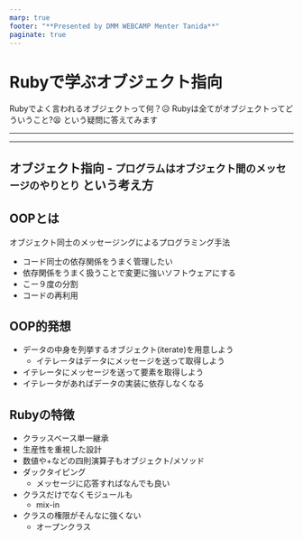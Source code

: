```yaml
---
marp: true
footer: "**Presented by DMM WEBCAMP Menter Tanida**"
paginate: true
---
```


<!-- prerender: true -->

# Rubyで学ぶオブジェクト指向

Rubyでよく言われるオブジェクトって何？😥
Rubyは全てがオブジェクトってどういうこと?😫
という疑問に答えてみます

---


---

## オブジェクト指向 - `プログラムはオブジェクト間のメッセージのやりとり` という考え方

## OOPとは
オブジェクト同士のメッセージングによるプログラミング手法
- コード同士の依存関係をうまく管理したい
- 依存関係をうまく扱うことで変更に強いソフトウェアにする
- こー９度の分割
- コードの再利用

## OOP的発想
- データの中身を列挙するオブジェクト(iterate)を用意しよう
  - イテレータはデータにメッセージを送って取得しよう
- イテレータにメッセージを送って要素を取得しよう
- イテレータがあればデータの実装に依存しなくなる

## Rubyの特徴
- クラッスベース単一継承
- 生産性を重視した設計
- 数値や+などの四則演算子もオブジェクト/メソッド
- ダックタイピング
  - メッセージに応答すればなんでも良い
- クラスだけでなくモジュールも
  - mix-in
- クラスの権限がそんなに強くない
  - オープンクラス




